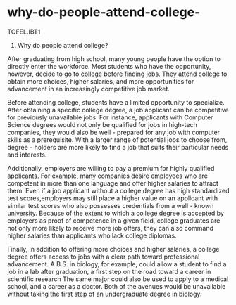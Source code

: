 # why-do-people-attend-college-
TOFEL.IBT1 
1. Why do people attend college?

After graduating from high school, many young people have the option to directly enter the workforce. Most students who have the opportunity, however, decide to go to college before finding jobs.
They attend college to obtain more choices, higher salaries, and more opportunities for advancement in an increasingly competitive job market.

Before attending college, students have a limited opportunity to specialize. After obtaining a specific college degree, a job applicant can be competitive for previously unavailable jobs. For instance,
applicants with Computer Science degrees would not only be qualified for jobs in high-tech companies, they would also be well - prepared for any job with computer skills as a prerequisite. With a larger range of potential jobs to choose from, degree - holders are more likely to find a job that suits their particular needs and interests.

Additionally, employers are willing to pay a premium for highly qualified applicants. For example,
many companies desire employees who are competent in more than one language and offer higher salaries to attract them. Even if a job applicant without a college degree has high standardized test scores,employers may still place a higher value on an applicant with similar test scores who also possesses credentials from a well - known university. Because of the extent to which a college degree is accepted by employers as proof of competence in a given field, college graduates are not only more likely to receive
more job offers, they can also command higher salaries than applicants who lack college diplomas.

Finally, in addition to offering more choices and higher salaries, a college degree offers access to jobs with a clear path toward professional advancement. A B.S. in biology, for example, could allow a student to find a job in a lab after graduation, a first step on the road toward a career in scientific research The same major could also be used to apply to a medical school, and a career as a doctor. Both of the avenues would be unavailable without taking the first step of an undergraduate degree in biology.
